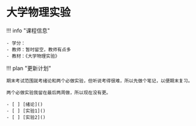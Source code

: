 # 大学物理实验

!!! info "课程信息"

    - 学分：
    - 教师：暂时留空，教师有点多
    - 教材：《大学物理实验》

!!! plan "更新计划"

    期末考试范围就考绪论和两个必做实验，但听说考得很难，所以先做个笔记，以便期末复习。

    两个必做实验我留在最后两周做，所以现在没有更。

    - [ ] [绪论]()
    - [ ] [实验1]()
    - [ ] [实验2]()